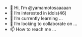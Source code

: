 - 👋 Hi, I’m @yamamotosaaaaan
- 👀 I’m interested in idols(46)
- 🌱 I’m currently learning ...
- 💞️ I’m looking to collaborate on ...
- 📫 How to reach me ...

<!---
yamamotosaaaaan/yamamotosaaaaan is a ✨ special ✨ repository because its `README.md` (this file) appears on your GitHub profile.
You can click the Preview link to take a look at your changes.
--->
